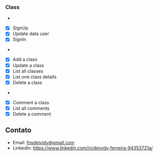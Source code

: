 ### Class
-
- [x] SignUp
- [x] Update data user
- [x] SignIn
-
- [x] Add a class
- [x] Update a class
- [x] List all classes
- [x] List one class details
- [x] Delete a class
-
- [x] Comment a class
- [x] List all comments
- [x] Delete a comment

## Contato

- Email: fnsdeividy@gmail.com
- Linkedin: https://www.linkedin.com/in/deividy-ferreira-94353721a/


